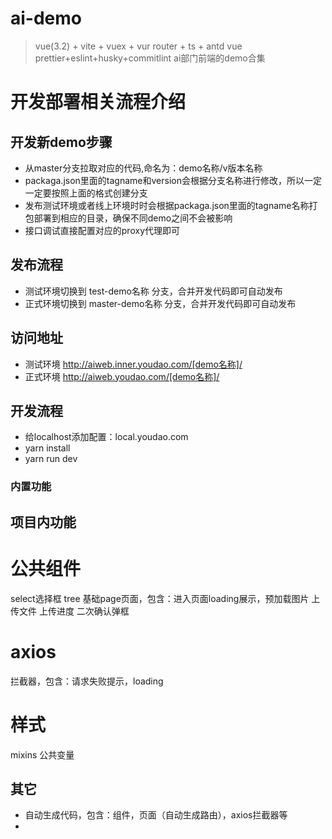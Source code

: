 <!--
 * @Author: zhangxx03 zhangxx03@rd.netease.com
 * @Date: 2023-02-08 14:13:33
 * @LastEditors: zhangxx03 zhangxx03@rd.netease.com
 * @LastEditTime: 2023-05-30 11:37:44
 * @FilePath: /ai-demo/README.md
 * @Description: 这是默认设置,请设置`customMade`, 打开koroFileHeader查看配置 进行设置: https://github.com/OBKoro1/koro1FileHeader/wiki/%E9%85%8D%E7%BD%AE
-->
# ai-demo
> vue(3.2) + vite + vuex + vur router + ts + antd vue
> prettier+eslint+husky+commitlint
> ai部门前端的demo合集

# 开发部署相关流程介绍

## 开发新demo步骤
+ 从master分支拉取对应的代码,命名为：demo名称/v版本名称
+ packaga.json里面的tagname和version会根据分支名称进行修改，所以一定一定要按照上面的格式创建分支
+ 发布测试环境或者线上环境时时会根据packaga.json里面的tagname名称打包部署到相应的目录，确保不同demo之间不会被影响
+ 接口调试直接配置对应的proxy代理即可
  
## 发布流程
+ 测试环境切换到 test-demo名称 分支，合并开发代码即可自动发布
+ 正式环境切换到 master-demo名称 分支，合并开发代码即可自动发布

## 访问地址
+ 测试环境 http://aiweb.inner.youdao.com/[demo名称]/
+ 正式环境 http://aiweb.youdao.com/[demo名称]/

## 开发流程
+ 给localhost添加配置：local.youdao.com
+ yarn install
+ yarn run dev

### 内置功能

## 项目内功能

# 公共组件
  select选择框
  tree
  基础page页面，包含：进入页面loading展示，预加载图片
  上传文件
  上传进度
  二次确认弹框
# axios
  拦截器，包含：请求失败提示，loading
# 样式
  mixins
  公共变量

## 其它
+ 自动生成代码，包含：组件，页面（自动生成路由），axios拦截器等
+ 
